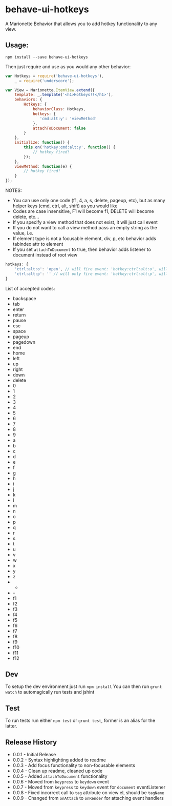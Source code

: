 # behave-ui-hotkeys
A Marionette Behavior that allows you to add hotkey functionality to any view.

## Usage:

```shell
npm install --save behave-ui-hotkeys
```

Then just require and use as you would any other behavior:

```js
var Hotkeys = require('behave-ui-hotkeys'),
    _ = require('underscore');

var View = Marionette.ItemView.extend({
    template: _.template('<h1>Hotkeys!!</h1>'),
    behaviors: {
        Hotkeys: {
            behaviorClass: Hotkeys,
            hotkeys: {
               'cmd:alt:y': 'viewMethod'
            },
            attachToDocument: false
        }
    },
    initialize: function() {
        this.on('hotkey:cmd:alt:y', function() {
            // hotkey fired!
        });
    },
    viewMethod: function(e) {
        // hotkey fired!
    }
});
```

NOTES:

 - You can use only one code (f1, 4, a, s, delete, pageup, etc), but as many helper keys (cmd, ctrl, alt, shift) as you would like
 - Codes are case insensitive, F1 will become f1, DELETE will become delete, etc...
 - If you specify a view method that does not exist, it will just call event
 - If you do not want to call a view method pass an empty string as the value, i.e.
 - If element type is not a focusable element, div, p, etc behavior adds tabindex attr to element
 - If you set `attachToDocument` to true, then behavior adds listener to document instead of root view

```js
hotkeys: {
    'ctrl:alt:o': 'open', // will fire event: 'hotkey:ctrl:alt:o', will call: this.view.open()
    'ctrl:alt:p': '' // will only fire event: 'hotkey:ctrl:alt:p', will not call any method
}
```

List of accepted codes:

- backspace
- tab
- enter
- return
- pause
- esc
- space
- pageup
- pagedown
- end
- home
- left
- up
- right
- down
- delete
- 0
- 1
- 2
- 3
- 4
- 5
- 6
- 7
- 8
- 9
- a
- b
- c
- d
- e
- f
- g
- h
- i
- j
- k
- l
- m
- n
- o
- p
- q
- r
- s
- t
- u
- v
- w
- x
- y
- z
- +
- \-
- f1
- f2
- f3
- f4
- f5
- f6
- f7
- f8
- f9
- f10
- f11
- f12

## Dev

To setup the dev environment just run `npm install`
You can then run `grunt watch` to automagically run tests and jshint

## Test

To run tests run either `npm test` or `grunt test`, former is an alias for the latter.

## Release History

- 0.0.1 - Initial Release
- 0.0.2 - Syntax highlighting added to readme
- 0.0.3 - Add focus functionality to non-focusable elements
- 0.0.4 - Clean up readme, cleaned up code
- 0.0.5 - Added `attachToDocument` functionality
- 0.0.6 - Moved from `keypress` to `keydown` event
- 0.0.7 - Moved from `keypress` to `keydown` event for `document` eventListener
- 0.0.8 - Fixed incorrect call to `tag` attribute on view el, should be `tagName`
- 0.0.9 - Changed from `onAttach` to `onRender` for attaching event handlers
